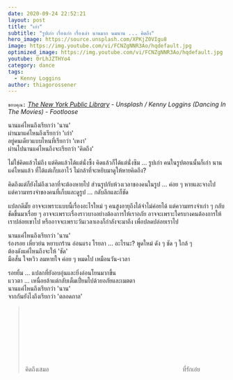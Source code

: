 ```yaml
---
date: 2020-09-24 22:52:21
layout: post
title: "เก่า"
subtitle: "รูปเก่า เรื่องเก่า เรื่องเล่า นานมาก นมนาน ... คิดถึง"
hero_image: https://source.unsplash.com/XPKjZ0VIgu8
image: https://img.youtube.com/vi/FCNZgNNR3Ao/hqdefault.jpg
optimized_image: https://img.youtube.com/vi/FCNZgNNR3Ao/hqdefault.jpg
youtube: 0rLhJZTHYo4
category: dance
tags:
  - Kenny Loggins
author: thiagorossener
---
```

`ขอบคุณ:` *[The New York Public Library](https://unsplash.com/@nypl) - Unsplash / Kenny Loggins (Dancing In The Movies) - Footloose*

นานแค่ไหนถึงเรียกว่า 'นาน'\
ผ่านมาแค่ไหนถึงเรียกว่า 'เก่า'\
อยู่คนเดียวแบบไหนที่เรียกว่า 'เหงา'\
ผ่านไปนานแค่ไหนถึงจะเรียกว่า 'คิดถึง'

ไม่ใช่คิดแล้วไม่ถึง แต่คิดแล้วได้แต่นั่งซึ้ง คิดแล้วก็ได้แต่นั่งซึม ... รูปเก่า คนในรูปตอนนั้นก็เก่า นานแค่ไหนแล้ว ที่ได้แต่เก็บเอาไว้ ไม่กล้าที่จะหยิบมาดูให้หายคิดถึง?

คิดถึงแต่ก็ยังไม่ถึงเวลาที่จะต้องหายไป ส่วนรูปกับห้วงเวลาของคนในรูป ... ค่อย ๆ หายและจางไป\
แต่ความทรงจำของคนที่เก็บและดูรูป ... กลับลึกและก็ชัด

แปลกดีมั๊ย อาจจะเพราะแบบนี้เรื่องอะไรใหม่ ๆ คนสูงอายุถึงได้จำไม่ค่อยได้ แต่ความทรงจำเก่า ๆ กลับชัดขึ้นมาเรื่อย ๆ อาจจะเพราะเรื่องราวบางอย่างต้องการให้เราอภัย อาจจะเพราะใครบางคนต้องการให้เราปล่อยเขาไป หรืออาจจะเพราะวันเวลาเองก็กำลังจะมาถึง เพื่อปลดปล่อยเราไป

นานแค่ไหนถึงเรียกว่า 'นาน'\
ร่องรอย เหี่ยวย่น หยาบกร้าน อ่อนแรง โรยลา ... อะไรนะ? พูดใหม่ ดัง ๆ ชัด ๆ ใกล้ ๆ\
ต้องดังแค่ไหนถึงจะให้ 'ชัด'\
มือสั่น ใจหวิว ลมหายใจ ค่อย ๆ หมดไป เหมือนวัน-เวลา

รอยยิ้ม ... แปลกที่ยังอบอุ่นและยิ่งอ่อนโยนมากขึ้น\
แววตา ... เหนื่อยล้าแต่กลับเต็มเปี่ยมไปด้วยอภัยและเมตตา\
นานแค่ไหนถึงเรียกว่า 'นาน'\
จากกันยังไงถึงเรียกว่า 'ตลอดกาล'
> คิดถึงเสมอ <svg class="love"><use xlink:href="#icon-heart"></use></svg> ที่รักเอ๋ย
